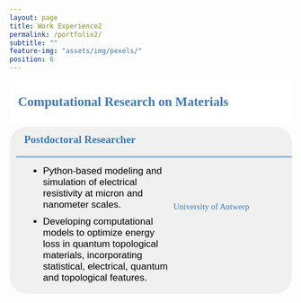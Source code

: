```yaml
---
layout: page
title: Work Experience2
permalink: /portfolio2/
subtitle: ""
feature-img: "assets/img/pexels/"
position: 6
---
```


<style>
    /* Style for the section titles */
    .textbox {
        display: flex;
        justify-content: space-between;
        background-color: white;
        line-height: 40px;
        margin-bottom: 5px;
    }

    .title-container {
        margin-left: 0.4em;
        margin-top: -0.3em;
        display: flex;
        align-items: center;
        margin-bottom: -5px;
    }

    .title-container i {
        margin-right: 5px;
        color: #abb8a0;
    }

    .title-container p {
        font-weight: bold;
        font-family: 'Garamond', serif;
        font-size: 23px;
        color: rgba(62, 121, 180, 1);
        margin-left: .2em;
    }

    /* Style for the subsections */
    .textbox2 {
        background-color: #f0f0f0;
            border: 1px solid white;
            border-radius: 30px 30px 30px 30px;
            padding: 1px ;
            margin:0;
            box-shadow: 0 2px 2px white;
            position: relative; 
            display: flex;
            align-items: center;
            /* Ensure rensure gradient line is positioned relative to this container */
    }

    .main-content {
    flex: 1;
    display: flex; /* Make.main-content a flex container */
    flex-direction: column; /* Stack children vertically */
    align-items: flex-start;
    }

    .main-content p {
    font-weight: bold;
    font-family: 'Avenir Next LT Pro', serif;
    font-size: 19px;
    color:  rgba(62, 121, 180, 1); 
    margin-left: 1.2em;
    margin-top: 10px; /* Adjust vertical position */
    margin-bottom: 10px; /* Adjust vertical position */
}

    .main-content ul {
        font-size: 17px;
        font-family: 'Avenir Next LT Pro Regular', sans-serif;
        margin-left: 1.7em;
        color: black;
        margin-top: 10px; 
    }

    .main-content ul li {
        margin-top: 10px;
    }

    .gradient-line::before {
        content: '';
        position: absolute;
        top: 52px;
        left: 10px;
        width: 98%;
        height: 3px;
        background: rgba(62, 121, 180, .5);
        /* linear-gradient(to right, rgba(200,144,98,.6) 80%,  rgba(200,144,98,.6) 20%);  */
        border-radius: 10px;
    }

.additional-column {
    display: flex;
    flex-direction: column;
    justify-content: flex-start;
    align-items: flex-start;
    padding: 10px;
    width: 200px;
    height: auto;
}

.additional-column p,
.additional-column span {
    font-family: 'Avenir Next LT Pro';
    font-size: 15px;
    color: inherit;

}

/* Assuming you want to position the date span exactly at the top of the additional-column */
.additional-column span.date {
    position: absolute;
    top: 10px; /* Positions the date at the very top of the additional-column */
    left: 820px; /* Aligns the date to the left edge of the additional-column */
    margin-bottom: 10px; 
    font-family: 'Avenir Next LT Pro'; 
    font-size: 17px; 
    color:rgba(62, 121, 180, 1);/* Adds some space below the date */
}

.additional-column span.location {
    position: absolute;
    top: 10px; /* Positions the date at the very top of the additional-column */
    left: 820px; /* Aligns the date to the left edge of the additional-column */
    margin-bottom: 10px; 
    font-family: 'Avenir Next LT Pro'; 
    font-size: 20px; 
    color:rgba(62, 121, 180, 1);/* Adds some space below the date */
}


/* Other elements in the additional-column can remain as they are, unless you need to adjust their positions as well */
.additional-column p:not(.date) {
    margin-top: -10px; 
     color: rgba(62, 121, 180, 1);
     font-size: 17px; 
    /* Adds some space above the first paragraph after the date */
}


    /* Responsive adjustments for smaller screens */
    @media only screen and (max-width: 600px) {
        .title-container {
            flex-direction: column;
            align-items: flex-start;
            margin-left: 0;
            margin-top: 0;
            margin-bottom: 0;
        }

        .title-container i {
            margin-right: 0;
            margin-bottom: 5px;
        }

        .title-container p {
            font-size: 18px; /* Adjusted font size for smaller screens */
            margin-left: 0;
        }

        .textbox2 {
            flex-direction: column;
            align-items: flex-start;
        }

        .main-content p {
            font-size: 16px;
            margin-left: 0;
        }

        .main-content ul {
            margin-left: 1em;
        }

        .additional-column {
            width: 100%;
            height: auto;
            margin-top: 10px;
        }

        .additional-column p, .additional-column span {
            position: static;
            margin-top: 5px;
        }

        /* Add gradient line to textbox2 for small screens */
        .textbox2 .gradient-line::before {
            top: 47px; /* Adjust this value to fit your design */
            left: 10px;
            width: 98%;
            height: 3px;
            background: linear-gradient(to right, rgba(62, 121, 180, 0.6) 80%, rgba(64, 130, 109, 1) 20%);
            border-radius: 10px;
        }
    }
</style>

<body>
    <section>
        <div class="textbox">
            <div class="title-container">
                <i class="fa fa-briefcase"></i>
                <p>Computational Research on Materials</p>
            </div>
        </div>

<div class="textbox2">
            <div class="main-content">
                <div style="margin-left: 0.1em; margin-top: 0.1em;  margin-bottom: 0.1em;display: flex; align-items: center; margin-bottom: 5px;">
                    <p>Postdoctoral Researcher</p>
                </div>
                <ul>
                    <li>Python-based modeling and simulation of electrical resistivity at micron and nanometer scales.</li>
                    <li>Developing computational models to optimize energy loss in quantum topological materials, incorporating statistical, electrical, quantum and topological features.</li>
                </ul>
                <div class="gradient-line"></div>
            </div>
            <div class="additional-column">
                <p></p>
                <p><span class="date">10.2021-06.2023</span></p>
                <p><span class="location; font-size: 40px; ">University of Antwerp</span></p>
            </div>
        </div>
